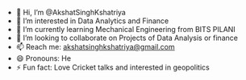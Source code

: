 - 👋 Hi, I’m @AkshatSinghKshatriya
- 👀 I’m interested in Data Analytics and Finance
- 🌱 I’m currently learning Mechanical Engineering from BITS PILANI 
- 💞️ I’m looking to collaborate on Projects of Data Analysis or finance
- 📫 Reach me: akshatsinghkshatriya@gmail.com
- 😄 Pronouns: He
- ⚡ Fun fact: Love Cricket talks and interested in geopolitics

<!---
AkshatKshatriya/AkshatKshatriya is a ✨ special ✨ repository because its `README.md` (this file) appears on your GitHub profile.
You can click the Preview link to take a look at your changes.
--->
